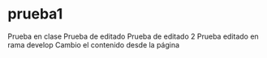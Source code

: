 # prueba1
Prueba en clase
Prueba de editado
Prueba de editado 2
Prueba editado en rama develop
Cambio el contenido desde la página
